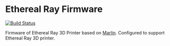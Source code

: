 # Ethereal Ray Firmware

[![Build Status](https://travis-ci.org/toransahu/ray-firmware.svg?branch=master)](https://travis-ci.org/toransahu/ray-firmware)

Firmware of Ethereal Ray 3D Printer based on [Marlin](https://github.com/MarlinFirmware/Marlin). Configured to support Ethereal Ray 3D printer.
